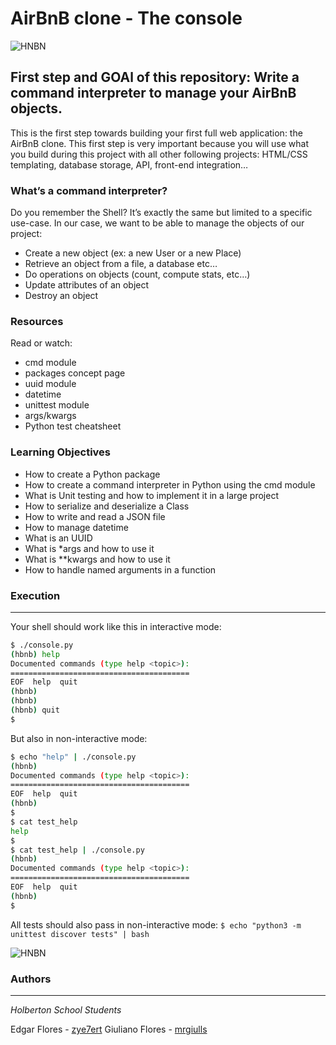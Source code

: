 # AirBnB clone - The console

![HNBN](https://github.com/zye7ertAirBnB_clone/blob/main/picture/HBNB-HolbertonAirbnb.png)

## First step and GOAl of this repository: Write a command interpreter to manage your AirBnB objects.

This is the first step towards building your first full web application: the AirBnB clone. This first step is very important because you will use what you build during this project with all other following projects: HTML/CSS templating, database storage, API, front-end integration…

### What’s a command interpreter?

Do you remember the Shell? It’s exactly the same but limited to a specific use-case. In our case, we want to be able to manage the objects of our project:

* Create a new object (ex: a new User or a new Place)
* Retrieve an object from a file, a database etc…
* Do operations on objects (count, compute stats, etc…)
* Update attributes of an object
* Destroy an object

### Resources
Read or watch:

* cmd module
* packages concept page
* uuid module
* datetime
* unittest module
* args/kwargs
* Python test cheatsheet

### Learning Objectives
* How to create a Python package
* How to create a command interpreter in Python using the cmd module
* What is Unit testing and how to implement it in a large project
* How to serialize and deserialize a Class
* How to write and read a JSON file
* How to manage datetime
* What is an UUID
* What is *args and how to use it
* What is **kwargs and how to use it
* How to handle named arguments in a function

###  Execution
***
Your shell should work like this in interactive mode:
```bash
$ ./console.py
(hbnb) help
Documented commands (type help <topic>):
========================================
EOF  help  quit
(hbnb) 
(hbnb) 
(hbnb) quit
$
```
But also in non-interactive mode:
```bash
$ echo "help" | ./console.py
(hbnb)
Documented commands (type help <topic>):
========================================
EOF  help  quit
(hbnb) 
$
$ cat test_help
help
$
$ cat test_help | ./console.py
(hbnb)
Documented commands (type help <topic>):
========================================
EOF  help  quit
(hbnb) 
$
```
All tests should also pass in non-interactive mode:
`$ echo "python3 -m unittest discover tests" | bash`

![HNBN](https://github.com/zye7ert/AirBnB_clone/blob/main/picture/SERVERSIDE.png)


### Authors
***
*Holberton School Students*

Edgar Flores - [zye7ert](https://github.com/zye7ert)
Giuliano Flores - [mrgiulls](https://github.com/mrgiulls)
